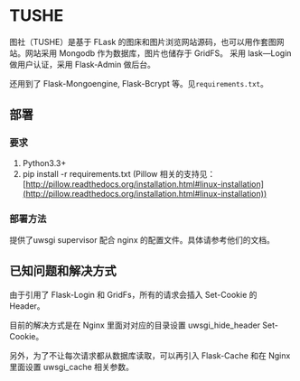 # TUSHE

图社（TUSHE）是基于 FLask 的图床和图片浏览网站源码，也可以用作套图网站。网站采用 Mongodb 作为数据库，图片也储存于 GridFS。
采用 lask—Login 做用户认证，采用 Flask-Admin 做后台。

还用到了 Flask-Mongoengine, Flask-Bcrypt 等。见`requirements.txt`。

## 部署

### 要求

1. Python3.3+
1. pip install -r requirements.txt (Pillow 相关的支持见：[http://pillow.readthedocs.org/installation.html#linux-installation](http://pillow.readthedocs.org/installation.html#linux-installation))

### 部署方法
提供了uwsgi supervisor 配合 nginx 的配置文件。具体请参考他们的文档。

## 已知问题和解决方式

由于引用了 Flask-Login 和 GridFs，所有的请求会插入 Set-Cookie 的 Header。

目前的解决方式是在 Nginx 里面对对应的目录设置 uwsgi_hide_header Set-Cookie。

另外，为了不让每次请求都从数据库读取，可以再引入 Flask-Cache 和在 Nginx 里面设置 uwsgi_cache 相关参数。